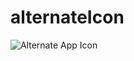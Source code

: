# alternateIcon


![Alternate App Icon](https://user-images.githubusercontent.com/873094/196011434-282aeb77-bad1-4c6d-893e-5d052aeee2a0.gif)
